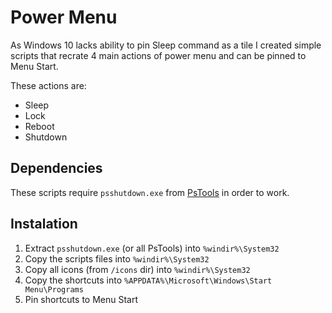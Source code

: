 # Power Menu
As Windows 10 lacks ability to pin Sleep command as a tile I created simple scripts that recrate 4 main actions of power menu and can be pinned to Menu Start.

These actions are:
* Sleep
* Lock
* Reboot
* Shutdown

## Dependencies
These scripts require `psshutdown.exe` from [PsTools](https://docs.microsoft.com/en-us/sysinternals/downloads/psshutdown) in order to work.

## Instalation
1. Extract `psshutdown.exe` (or all PsTools) into `%windir%\System32`
1. Copy the scripts files into `%windir%\System32`
1. Copy all icons (from `/icons` dir) into `%windir%\System32`
1. Copy the shortcuts into `%APPDATA%\Microsoft\Windows\Start Menu\Programs`
1. Pin shortcuts to Menu Start
